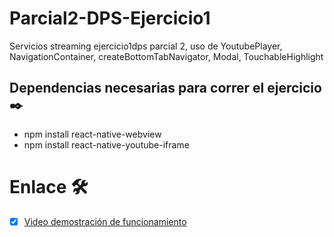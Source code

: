 # Parcial2-DPS-Ejercicio1
Servicios streaming ejercicio1dps parcial 2, uso de YoutubePlayer, NavigationContainer, createBottomTabNavigator, Modal, TouchableHighlight

## Dependencias necesarias para correr el ejercicio ✒️

* npm install react-native-webview
* npm install react-native-youtube-iframe

# Enlace 🛠️
- [x] [Video demostración de funcionamiento](https://drive.google.com/file/d/1oiW0yfx_MMAGJMfmcUl3aJyj3FRp4-_o/view?usp=sharing)

